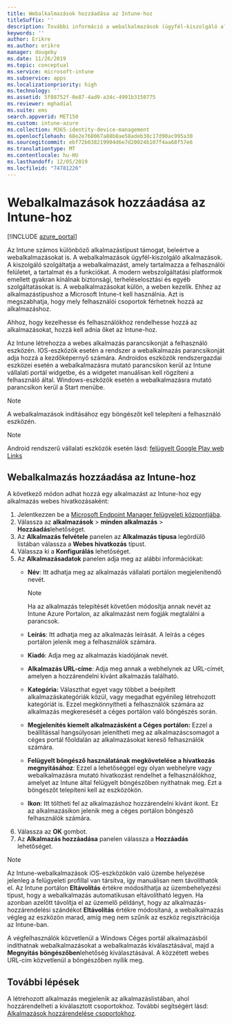 ```yaml
---
title: Webalkalmazások hozzáadása az Intune-hoz
titleSuffix: ''
description: További információ a webalkalmazások (ügyfél-kiszolgáló alkalmazások) Microsoft Intune való hozzáadásáról.
keywords: ''
author: Erikre
ms.author: erikre
manager: dougeby
ms.date: 11/26/2019
ms.topic: conceptual
ms.service: microsoft-intune
ms.subservice: apps
ms.localizationpriority: high
ms.technology: ''
ms.assetid: 5f08752f-0e87-4ad9-a34c-4991b3150775
ms.reviewer: mghadial
ms.suite: ems
search.appverid: MET150
ms.custom: intune-azure
ms.collection: M365-identity-device-management
ms.openlocfilehash: 68e2e768067a88b8ae58adeb38c17d90ac995a30
ms.sourcegitcommit: ebf72b038219904d6e7d20024b107f4aa68f57e6
ms.translationtype: MT
ms.contentlocale: hu-HU
ms.lasthandoff: 12/05/2019
ms.locfileid: "74781226"
---
```

# <a name="add-web-apps-to-microsoft-intune"></a>Webalkalmazások hozzáadása az Intune-hoz

[!INCLUDE [azure_portal](../includes/azure_portal.md)]

Az Intune számos különböző alkalmazástípust támogat, beleértve a webalkalmazásokat is. A webalkalmazások ügyfél-kiszolgáló alkalmazások. A kiszolgáló szolgáltatja a webalkalmazást, amely tartalmazza a felhasználói felületet, a tartalmat és a funkciókat. A modern webszolgáltatási platformok emellett gyakran kínálnak biztonsági, terheléselosztási és egyéb szolgáltatásokat is. A webalkalmazásokat külön, a weben kezelik. Ehhez az alkalmazástípushoz a Microsoft Intune-t kell használnia. Azt is megszabhatja, hogy mely felhasználói csoportok férhetnek hozzá az alkalmazáshoz. 

Ahhoz, hogy kezelhesse és felhasználókhoz rendelhesse hozzá az alkalmazásokat, hozzá kell adnia őket az Intune-hoz. 

Az Intune létrehozza a webes alkalmazás parancsikonját a felhasználó eszközén. IOS-eszközök esetén a rendszer a webalkalmazás parancsikonját adja hozzá a kezdőképernyő számára. Androidos eszközök rendszergazdai eszközei esetén a webalkalmazásra mutató parancsikon kerül az Intune vállalati portál widgetbe, és a widgetet manuálisan kell rögzíteni a felhasználó által. Windows-eszközök esetén a webalkalmazásra mutató parancsikon kerül a Start menübe.

> [!Note]
> A webalkalmazások indításához egy böngészőt kell telepíteni a felhasználó eszközén. 

> [!Note]
> Android rendszerű vállalati eszközök esetén lásd: [felügyelt Google Play web Links](apps-add-android-for-work.md#managed-google-play-web-links)

## <a name="add-a-web-app-to-intune"></a>Webalkalmazás hozzáadása az Intune-hoz
A következő módon adhat hozzá egy alkalmazást az Intune-hoz egy alkalmazás webes hivatkozásaként:

1. Jelentkezzen be a [Microsoft Endpoint Manager felügyeleti központjába](https://go.microsoft.com/fwlink/?linkid=2109431).
2. Válassza az **alkalmazások** > **minden alkalmazás** > **Hozzáadás**lehetőséget.
3. Az **Alkalmazás felvétele** panelen az **Alkalmazás típusa** legördülő listában válassza a **Webes hivatkozás** típust.
4. Válassza ki a **Konfigurálás** lehetőséget.
5. Az **Alkalmazásadatok** panelen adja meg az alábbi információkat:
    - **Név**: Itt adhatja meg az alkalmazás vállalati portálon megjelenítendő nevét. 

        > [!NOTE]
        > Ha az alkalmazás telepítését követően módosítja annak nevét az Intune Azure Portalon, az alkalmazást nem fogják megtalálni a parancsok.

    - **Leírás**: Itt adhatja meg az alkalmazás leírását. A leírás a céges portálon jelenik meg a felhasználók számára.
    - **Kiadó**: Adja meg az alkalmazás kiadójának nevét.
    - **Alkalmazás URL-címe**: Adja meg annak a webhelynek az URL-címét, amelyen a hozzárendelni kívánt alkalmazás található.
    - **Kategória:** Választhat egyet vagy többet a beépített alkalmazáskategóriák közül, vagy megadhat egyénileg létrehozott kategóriát is. Ezzel megkönnyítheti a felhasználók számára az alkalmazás megkeresését a céges portálon való böngészés során.
    - **Megjelenítés kiemelt alkalmazásként a Céges portálon:** Ezzel a beállítással hangsúlyosan jelenítheti meg az alkalmazáscsomagot a céges portál főoldalán az alkalmazásokat kereső felhasználók számára.
    - **Felügyelt böngésző használatának megkövetelése a hivatkozás megnyitásához**: Ezzel a lehetőséggel egy olyan webhelyre vagy webalkalmazásra mutató hivatkozást rendelhet a felhasználókhoz, amelyet az Intune által felügyelt böngészőben nyithatnak meg. Ezt a böngészőt telepíteni kell az eszközökön.
    - **Ikon**: Itt töltheti fel az alkalmazáshoz hozzárendelni kívánt ikont. Ez az alkalmazásikon jelenik meg a céges portálon böngésző felhasználók számára.
6. Válassza az **OK** gombot.
7. Az **Alkalmazás hozzáadása** panelen válassza a **Hozzáadás** lehetőséget.

> [!Note]
> Az Intune-webalkalmazások iOS-eszközökön való üzembe helyezése jelenleg a felügyeleti profillal van társítva, így manuálisan nem távolíthatók el. Az Intune portálon **Eltávolítás** értékre módosíthatja az üzembehelyezési típust, hogy a webalkalmazás automatikusan eltávolítható legyen. Ha azonban azelőtt távolítja el az üzemelő példányt, hogy az alkalmazás-hozzárendelési szándékot **Eltávolítás** értékre módosítaná, a webalkalmazás végleg az eszközön marad, amíg meg nem szűnik az eszköz regisztrációja az Intune-ban.

A végfelhasználók közvetlenül a Windows Céges portál alkalmazásból indíthatnak webalkalmazásokat a webalkalmazás kiválasztásával, majd a **Megnyitás böngészőben**lehetőség kiválasztásával. A közzétett webes URL-cím közvetlenül a böngészőben nyílik meg. 

## <a name="next-steps"></a>További lépések

A létrehozott alkalmazás megjelenik az alkalmazáslistában, ahol hozzárendelheti a kiválasztott csoportokhoz. További segítségért lásd: [Alkalmazások hozzárendelése csoportokhoz](apps-deploy.md). 
